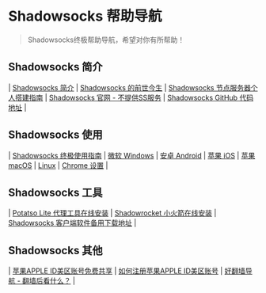 # Shadowsocks 帮助导航

> Shadowsocks终极帮助导航，希望对你有所帮助！

## Shadowsocks 简介 ##

| [Shadowsocks 简介](https://shadowsocks-help.github.io/Shadowsocks/whats-shadowsocks.html) | [Shadowsocks 的前世今生](https://shadowsocks-help.github.io/Shadowsocks/Shadowsocks-wiki.html) | [Shadowsocks 节点服务器个人搭建指南](https://shadowsocks-help.github.io/Shadowsocks/Shadowsocks-server.html) | [Shadowsocks 官网 - 不提供SS服务](https://shadowsocks.org/) | [Shadowsocks GitHub 代码地址](https://github.com/shadowsocks) | 

## Shadowsocks 使用 ##

| [Shadowsocks 终极使用指南](https://shadowsocks-help.github.io/Shadowsocks/) | [微软 Windows](https://shadowsocks-help.github.io/Shadowsocks/windows.html) | [ 安卓 Android](https://shadowsocks-help.github.io/Shadowsocks/Android.html) | [苹果 iOS](https://shadowsocks-help.github.io/Shadowsocks/ios.html) | [ 苹果 macOS](https://shadowsocks-help.github.io/Shadowsocks/mac.html) | [Linux](https://shadowsocks-help.github.io/Shadowsocks/linux.html) | [Chrome 设置](https://shadowsocks-help.github.io/Shadowsocks/Chrome.html) | 

## Shadowsocks 工具 ##

| [Potatso Lite 代理工具在线安装](https://shadowsocks-help.github.io/Potatso-Lite) | [Shadowrocket 小火箭在线安装](https://shadowsocks-help.github.io/ios) | [Shadowsocks 客户端软件备用下载地址](https://shadowsocks-help.github.io/Shadowsocks/download.html) | 


## Shadowsocks 其他 ##

| [苹果APPLE ID美区账号免费共享](https://shadowsocks-help.github.io/Shadowsocks/appleid.html) | [如何注册苹果APPLE ID美区账号](https://shadowsocks-help.github.io/Shadowsocks/apple-id.html) | [好翻墙导航 - 翻墙后看什么？](https://haofanqiang.com/) | 
